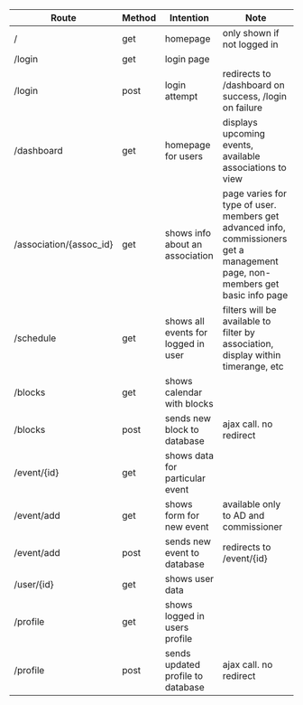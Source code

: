 | Route | Method | Intention | Note |
| ----- | ------ | --------- | ---- |
| / | get | homepage | only shown if not logged in |
| /login | get | login page |  |
| /login | post | login attempt | redirects to /dashboard on success, /login on failure |
| /dashboard | get | homepage for users | displays upcoming events, available associations to view |
| /association/{assoc_id} | get | shows info about an association | page varies for type of user. members get advanced info, commissioners get a management page, non-members get basic info page |
| /schedule | get | shows all events for logged in user | filters will be available to filter by association, display within timerange, etc |
| /blocks | get | shows calendar with blocks |  |
| /blocks | post | sends new block to database | ajax call. no redirect |
| /event/{id} | get | shows data for particular event |  |
| /event/add | get | shows form for new event | available only to AD and commissioner |
| /event/add | post | sends new event to database | redirects to /event/{id} |
| /user/{id} | get | shows user data |  |
| /profile | get | shows logged in users profile |  |
| /profile | post | sends updated profile to database | ajax call. no redirect |